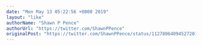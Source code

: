 ```yaml
---
date: "Mon May 13 05:22:56 +0000 2019"
layout: "like"
authorName: "Shawn P Pence"
authorUrl: "https://twitter.com/ShawnPPence"
originalPost: "https://twitter.com/ShawnPPence/status/1127806409452720129"
---
```

